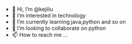 - 👋 Hi, I’m @kejiliu
- 👀 I’m interested in technology
- 🌱 I’m currently learning java,python and so on
- 💞️ I’m looking to collaborate on python
- 📫 How to reach me ...

<!---
kejiliu/kejiliu is a ✨ special ✨ repository because its `README.md` (this file) appears on your GitHub profile.
You can click the Preview link to take a look at your changes.
--->
